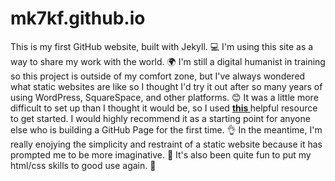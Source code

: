 # mk7kf.github.io
This is my first GitHub website, built with Jekyll. :computer:  I'm using this site as a way to share my work with the world. :earth_africa: I'm still a digital humanist in training so this project is outside of my comfort zone, but I've always wondered what static websites are like so I thought I'd try it out after so many years of using WordPress, SquareSpace, and other platforms. :blush: It was a little more difficult to set up than I thought it would be, so I used <b><a href="http://jmcglone.com/guides/github-pages/#css"> this </a></b> helpful resource to get started. I would highly recommend it as a starting point for anyone else who is building a GitHub Page for the first time. :ok_hand: In the meantime, I'm really enojying the simplicity and restraint of a static website because it has prompted me to be more imaginative. :art: It's also been quite fun to put my html/css skills to good use again. :dancer:
